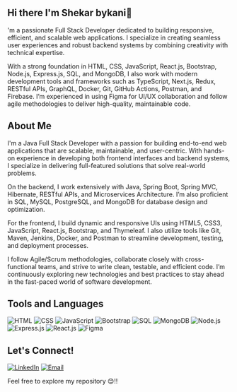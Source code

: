  ## Hi there I'm Shekar bykani👋
'm a passionate Full Stack Developer dedicated to building responsive, efficient, and scalable web applications. I specialize in creating seamless user experiences and robust backend systems by combining creativity with technical expertise.

With a strong foundation in HTML, CSS, JavaScript, React.js, Bootstrap, Node.js, Express.js, SQL, and MongoDB, I also work with modern development tools and frameworks such as TypeScript, Next.js, Redux, RESTful APIs, GraphQL, Docker, Git, GitHub Actions, Postman, and Firebase. I’m experienced in using Figma for UI/UX collaboration and follow agile methodologies to deliver high-quality, maintainable code.
## About Me
I'm a Java Full Stack Developer with a passion for building end-to-end web applications that are scalable, maintainable, and user-centric. With hands-on experience in developing both frontend interfaces and backend systems, I specialize in delivering full-featured solutions that solve real-world problems.

On the backend, I work extensively with Java, Spring Boot, Spring MVC, Hibernate, RESTful APIs, and Microservices Architecture. I’m also proficient in SQL, MySQL, PostgreSQL, and MongoDB for database design and optimization.

For the frontend, I build dynamic and responsive UIs using HTML5, CSS3, JavaScript, React.js, Bootstrap, and Thymeleaf. I also utilize tools like Git, Maven, Jenkins, Docker, and Postman to streamline development, testing, and deployment processes.

I follow Agile/Scrum methodologies, collaborate closely with cross-functional teams, and strive to write clean, testable, and efficient code. I’m continuously exploring new technologies and best practices to stay ahead in the fast-paced world of software development.


## Tools and Languages
![HTML](https://img.shields.io/badge/HTML-FF4500?style=flat&logo=html5&logoColor=white)
![CSS](https://img.shields.io/badge/CSS-1572B6?style=flat&logo=css3&logoColor=white)
![JavaScript](https://img.shields.io/badge/JavaScript-F7DF1E?style=flat&logo=javascript&logoColor=black)
![Bootstrap](https://img.shields.io/badge/Bootstrap-563D7C?style=flat&logo=bootstrap&logoColor=white)
![SQL](https://img.shields.io/badge/SQL-4479A1?style=flat&logo=postgresql&logoColor=white)
![MongoDB](https://img.shields.io/badge/MongoDB-47A248?style=flat&logo=mongodb&logoColor=white)
![Node.js](https://img.shields.io/badge/Node.js-339933?style=flat&logo=node.js&logoColor=white)
![Express.js](https://img.shields.io/badge/Express.js-000000?style=flat&logo=express&logoColor=white)
![React.js](https://img.shields.io/badge/React.js-61DAFB?style=flat&logo=react&logoColor=black)
![Figma](https://img.shields.io/badge/Figma-F24E1E?style=flat&logo=figma&logoColor=white)


## Let's Connect!
[![LinkedIn](https://img.shields.io/badge/LinkedIn-0077B5?style=flat&logo=linkedin&logoColor=white)](https://www.linkedin.com/in/shekaryadav/)
[![Email](https://img.shields.io/badge/Email-D14836?style=flat&logo=gmail&logoColor=white)](mailto:sbykani999@gmail.com)

Feel free to explore my repository 😊!!
